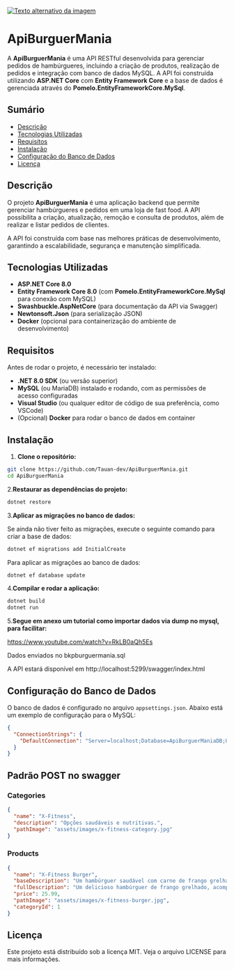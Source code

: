 [![Texto alternativo da imagem](https://cdn.discordapp.com/attachments/1125892268138713201/1312970064168878131/logo-nav.png?ex=674e6e29&is=674d1ca9&hm=d206061aaf6aca7bdd7b6d67e98644695eebe09d7a696445498d85dc921d3591&)](https://www.seu-link.com)

# ApiBurguerMania

A **ApiBurguerMania** é uma API RESTful desenvolvida para gerenciar pedidos de hambúrgueres, incluindo a criação de produtos, realização de pedidos e integração com banco de dados MySQL. A API foi construída utilizando **ASP.NET Core** com **Entity Framework Core** e a base de dados é gerenciada através do **Pomelo.EntityFrameworkCore.MySql**.

## Sumário

- [Descrição](#descrição)
- [Tecnologias Utilizadas](#tecnologias-utilizadas)
- [Requisitos](#requisitos)
- [Instalação](#instalação)
- [Configuração do Banco de Dados](#configuração-do-banco-de-dados)
- [Licença](#licença)

## Descrição

O projeto **ApiBurguerMania** é uma aplicação backend que permite gerenciar hambúrgueres e pedidos em uma loja de fast food. A API possibilita a criação, atualização, remoção e consulta de produtos, além de realizar e listar pedidos de clientes.

A API foi construída com base nas melhores práticas de desenvolvimento, garantindo a escalabilidade, segurança e manutenção simplificada.

## Tecnologias Utilizadas

- **ASP.NET Core 8.0**
- **Entity Framework Core 8.0** (com **Pomelo.EntityFrameworkCore.MySql** para conexão com MySQL)
- **Swashbuckle.AspNetCore** (para documentação da API via Swagger)
- **Newtonsoft.Json** (para serialização JSON)
- **Docker** (opcional para containerização do ambiente de desenvolvimento)

## Requisitos

Antes de rodar o projeto, é necessário ter instalado:

- **.NET 8.0 SDK** (ou versão superior)
- **MySQL** (ou MariaDB) instalado e rodando, com as permissões de acesso configuradas
- **Visual Studio** (ou qualquer editor de código de sua preferência, como VSCode)
- (Opcional) **Docker** para rodar o banco de dados em container

## Instalação

1. **Clone o repositório:**

```bash
git clone https://github.com/Tauan-dev/ApiBurguerMania.git
cd ApiBurguerMania
```

2.**Restaurar as dependências do projeto:**

```bash
dotnet restore
```

3.**Aplicar as migrações no banco de dados:**

Se ainda não tiver feito as migrações, execute o seguinte comando para criar a base de dados:

```bash
dotnet ef migrations add InitialCreate
```

Para aplicar as migrações ao banco de dados:

```bash
dotnet ef database update
```

4.**Compilar e rodar a aplicação:**

```bash
dotnet build
dotnet run
```
5.**Segue em anexo um tutorial como importar dados via dump no mysql, para facilitar:**

https://www.youtube.com/watch?v=RkLB0aQh5Es

Dados enviados no bkpburguermania.sql

A API estará disponível em http://localhost:5299/swagger/index.html

## Configuração do Banco de Dados

O banco de dados é configurado no arquivo `appsettings.json`. Abaixo está um exemplo de configuração para o MySQL:

```json
{
  "ConnectionStrings": {
    "DefaultConnection": "Server=localhost;Database=ApiBurguerManiaDB;User=root;Password=senha"
  }
}
```

## Padrão POST no swagger

### Categories

```json
{
  "name": "X-Fitness",
  "description": "Opções saudáveis e nutritivas.",
  "pathImage": "assets/images/x-fitness-category.jpg"
}
```

### Products

```json
{
  "name": "X-Fitness Burger",
  "baseDescription": "Um hambúrguer saudável com carne de frango grelhada.",
  "fullDescription": "Um delicioso hambúrguer de frango grelhado, acompanhado de vegetais frescos e molho especial.",
  "price": 25.99,
  "pathImage": "assets/images/x-fitness-burger.jpg",
  "categoryId": 1
}
```

## Licença

Este projeto está distribuído sob a licença MIT. Veja o arquivo LICENSE para mais informações.
